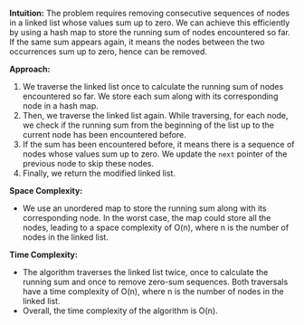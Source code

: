 **Intuition:**
The problem requires removing consecutive sequences of nodes in a linked list whose values sum up to zero. We can achieve this efficiently by using a hash map to store the running sum of nodes encountered so far. If the same sum appears again, it means the nodes between the two occurrences sum up to zero, hence can be removed.

**Approach:**
1. We traverse the linked list once to calculate the running sum of nodes encountered so far. We store each sum along with its corresponding node in a hash map.
2. Then, we traverse the linked list again. While traversing, for each node, we check if the running sum from the beginning of the list up to the current node has been encountered before.
3. If the sum has been encountered before, it means there is a sequence of nodes whose values sum up to zero. We update the `next` pointer of the previous node to skip these nodes.
4. Finally, we return the modified linked list.

**Space Complexity:**  
- We use an unordered map to store the running sum along with its corresponding node. In the worst case, the map could store all the nodes, leading to a space complexity of O(n), where n is the number of nodes in the linked list.

**Time Complexity:**  
- The algorithm traverses the linked list twice, once to calculate the running sum and once to remove zero-sum sequences. Both traversals have a time complexity of O(n), where n is the number of nodes in the linked list.
- Overall, the time complexity of the algorithm is O(n).